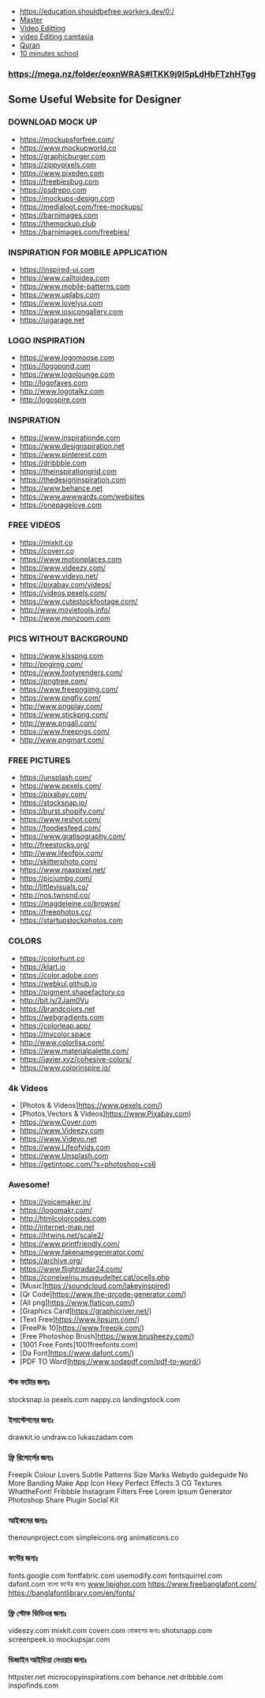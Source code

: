 * https://education.shouldbefree.workers.dev/0:/
* [Master](https://docs.google.com/document/d/1wayuB-n4QsUQwTMaBKsql13_db7nbSMpxXfI3YTBwGY/edit?usp=sharing)
* [Video Editting](https://drive.google.com/drive/folders/1EPIfMcqs1uXtK4Pa1MXIIG6KwbueW3KC?usp=sharing)
* [video Editing camtasia](https://drive.google.com/drive/folders/1W35JW8bMzwkwXgJyeGMZUzwDK1t4Ss2r?usp=sharing)
* [Quran](https://drive.google.com/drive/folders/1m7GYUvJUk0wWHSTHZT8pFfZqHP8zuupK?usp=sharing)
* [10 minutes school](https://drive.google.com/drive/u/0/folders/1Jji1SMNRW9LQnmyacyPPEpXTOYWTWQeu)
### https://mega.nz/folder/eoxnWRAS#ITKK9j9I5pLdHbFTzhHTgg
## Some Useful Website for Designer
### DOWNLOAD MOCK UP
* https://mockupsforfree.com/
* https://www.mockupworld.co
* https://graphicburger.com 
* https://zippypixels.com 
* https://www.pixeden.com 
* https://freebiesbug.com 
* https://psdrepo.com 
* https://mockups-design.com 
* https://medialoot.com/free-mockups/ 
* https://barnimages.com 
* https://themockup.club 
* https://barnimages.com/freebies/ 
### INSPIRATION FOR MOBILE APPLICATION
* https://inspired-ui.com 
* https://www.calltoidea.com 
* https://www.mobile-patterns.com 
* https://www.uplabs.com 
* https://www.lovelyui.com 
* https://www.iosicongallery.com 
* https://uigarage.net 
### LOGO INSPIRATION
* https://www.logomoose.com 
* https://logopond.com 
* https://www.logolounge.com 
* http://logofaves.com 
* http://www.logotalkz.com 
* http://logospire.com 
### INSPIRATION
* https://www.inspirationde.com 
* https://www.designspiration.net 
* https://www.pinterest.com 
* https://dribbble.com 
* https://theinspirationgrid.com 
* https://thedesigninspiration.com 
* https://www.behance.net 
* https://www.awwwards.com/websites 
* https://onepagelove.com 
### FREE VIDEOS
* https://mixkit.co 
* https://coverr.co 
* https://www.motionplaces.com 
* https://www.videezy.com/ 
* https://www.videvo.net/ 
* https://pixabay.com/videos/ 
* https://videos.pexels.com/ 
* https://www.cutestockfootage.com/ 
* http://www.movietools.info/ 
* https://www.monzoom.com 
### PICS WITHOUT BACKGROUND
* https://www.kisspng.com 
* http://pngimg.com/ 
* https://www.footyrenders.com/ 
* https://pngtree.com/ 
* https://www.freepngimg.com/ 
* https://www.pngfly.com/ 
* http://www.pngplay.com/ 
* https://www.stickpng.com/ 
* http://www.pngall.com/ 
* https://www.freepngs.com/ 
* http://www.pngmart.com/ 
### FREE PICTURES
* https://unsplash.com/ 
* https://www.pexels.com/ 
* https://pixabay.com/ 
* https://stocksnap.io/ 
* https://burst.shopify.com/ 
* https://www.reshot.com/ 
* https://foodiesfeed.com/ 
* https://www.gratisography.com/ 
* http://freestocks.org/ 
* http://www.lifeofpix.com/ 
* http://skitterphoto.com/ 
* https://www.maxpixel.net/ 
* https://picjumbo.com/ 
* http://littlevisuals.co/ 
* http://nos.twnsnd.co/ 
* https://magdeleine.co/browse/ 
* https://freephotos.cc/ 
* https://startupstockphotos.com 
### COLORS
* https://colorhunt.co 
* https://klart.io 
* https://color.adobe.com 
* https://webkul.github.io 
* https://pigment.shapefactory.co 
* http://bit.ly/2Jam0Vu 
* https://brandcolors.net 
* https://webgradients.com 
* https://colorleap.app/ 
* https://mycolor.space 
* http://www.colorlisa.com/ 
* https://www.materialpalette.com/ 
* https://javier.xyz/cohesive-colors/ 
* https://www.colorinspire.io/
### 4k Videos
* [Photos & Videos]https://www.pexels.com/)
* [Photos,Vectors & Videos]https://www.Pixabay.com)
* https://www.Cover.com
* https://www.Videezy.com
* https://www.Videvo.net
* https://www.Lifeofvids.com
* https://www.Unsplash.com
* https://getintopc.com/?s=photoshop+cs6
### Awesome!
* https://voicemaker.in/
* https://logomakr.com/
* http://htmlcolorcodes.com
* http://internet-map.net
* https://htwins.net/scale2/
* https://www.printfriendly.com/
* https://www.fakenamegenerator.com/
* https://archive.org/
* https://www.flightradar24.com/
* https://coneixelriu.museudelter.cat/ocells.php
* [Music]https://soundcloud.com/lakeyinspired)
* [Qr Code]https://www.the-qrcode-generator.com/)
* [All png]https://www.flaticon.com/)
* [Graphics Card]https://graphicriver.net/)
* [Text Free]https://www.lipsum.com/)
* [FreePik 10]https://www.freepik.com/)
* [Free Photoshop Brush]https://www.brusheezy.com/)
* [1001 Free Fonts]1001freefonts.com)
* [Da Font]https://www.dafont.com/)
* [PDF TO Word]https://www.sodapdf.com/pdf-to-word/)

### স্টক ফটোর জন্যঃ
stocksnap.io
pexels.com
nappy.co
landingstock.com
### ইলাস্টেশনের জন্যঃ
drawkit.io
undraw.co
lukaszadam.com
### ফ্রি রিসোর্সের জন্যঃ
Freepik
Colour Lovers
Subtle Patterns
Size Marks
Webydo
guideguide
No More Banding
Make App Icon
Hexy
Perfect Effects 3
CG Textures
WhattheFont!
Fribbble
Instagram Filters
Free Lorem Ipsum Generator
Photoshop Share Plugin
Social Kit
### আইকনের জন্যঃ
thenounproject.com
simpleicons.org
animaticons.co
### ফন্টের জন্যঃ
fonts.google.com
fontfabric.com
usemodify.com
fontsquirrel.com
dafont.com
বাংলা ফন্টের জন্যঃ
www.lipighor.com
https://www.freebanglafont.com/
https://banglafontlibrary.com/en/fonts/
### ফ্রি স্টোক ভিডিওর জন্যঃ
videezy.com
mixkit.com
coverr.com
মোকাপের জন্যঃ
shotsnapp.com
screenpeek.io
mockupsjar.com
### ডিজাইন আইডিয়া নেওয়ার জন্যঃ
httpster.net
microcopyinspirations.com
behance.net
dribbble.com
inspofinds.com
